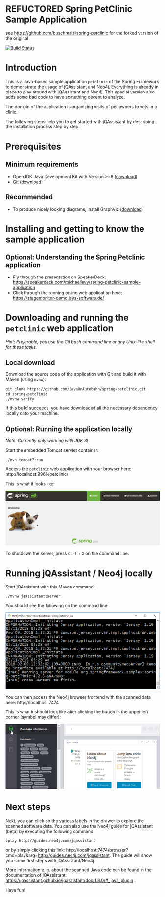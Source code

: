 # REFUCTORED Spring PetClinic Sample Application 
see https://github.com/buschmais/spring-petclinic for the forked version of the original

[![Build Status](https://travis-ci.org/JavaOnAutobahn/spring-petclinic.svg?branch=master)](https://travis-ci.org/JavaOnAutobahn/spring-petclinic)


# Introduction

This is a Java-based sample application `petclinic` of the Spring Framework to demonstrate the usage of [jQAssistant](https://jqassistant.org/) and [Neo4j](https://neo4j.com/).
Everything is already in place to play around with jQAssistant and Neo4j.
This special version also adds some bad code to have something decent to analyze.

The domain of the application is organizing visits of pet owners to vets in a clinic.

The following steps help you to get started with jQAssistant by describing the installation process step by step.


# Prerequisites


## Minimum requirements

* OpenJDK Java Development Kit with Version >=8 ([download](https://openjdk.java.net/install/))
* Git ([download](https://git-scm.com/downloads))


## Recommended

* To produce nicely looking diagrams, install GraphViz ([download](https://www.graphviz.org/download/))


# Installing and getting to know the sample application


## Optional: Understanding the Spring Petclinic application

* Fly through the presentation on SpeakerDeck: https://speakerdeck.com/michaelisvy/spring-petclinic-sample-application
* Click through the running online web application here: https://stagemonitor-demo.isys-software.de/


# Downloading and running the `petclinic` web application

_Hint: Preferable, you use the Git bash command line or any Unix-like shell for these tasks._


## Local download

Download the source code of the application with Git and build it with Maven (using `mvnw`):
```
git clone https://github.com/JavaOnAutobahn/spring-petclinic.git
cd spring-petclinic
./mvnw verify
```

If this build succeeds, you have downloaded all the necessary dependency locally onto your machine.


## Optional: Running the application locally
 
_Note: Currently only working with JDK 8!_

Start the embedded Tomcat servlet container: 

```
./mvn tomcat7:run
```

Access the `petclinic` web application with your browser here: http://localhost:9966/petclinic/

This is what it looks like:

![](docs/screenshots/petclinic_start.png)

To shutdown the server, press `Ctrl` + `X` on the command line.


# Running jQAssistant / Neo4j locally

Start jQAssistant with this Maven command:
```
./mvnw jqassistant:server
```
You should see the following on the command line:

![](docs/screenshots/mvn_jqassistant_start.png)

You can then access the Neo4j browser frontend with the scanned data here: http://localhost:7474

This is what it should look like after clicking the button in the upper left corner (symbol may differ):

![](docs/screenshots/neo4j_start.png)

# Next steps

Next, you can click on the various labels in the drawer to explore the scanned software data. You can also use the Neo4j guide for jQAssistant (beta) by executing the following command
```
:play http://guides.neo4j.com/jqassistant
```
or by simply clicking this link: http://localhost:7474/browser?cmd=play&arg=http://guides.neo4j.com/jqassistant. The guide will show you some first steps with jQAssistant/Neo4j.

More information e. g. about the scanned Java code can be found in the documentation of jQAssistant: https://jqassistant.github.io/jqassistant/doc/1.8.0/#_java_plugin .

Have fun!
